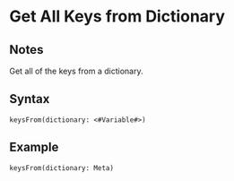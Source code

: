 # Get All Keys from Dictionary
## Notes
Get all of the keys from a dictionary.
## Syntax
```
keysFrom(dictionary: <#Variable#>)
```
## Example
```
keysFrom(dictionary: Meta)
```